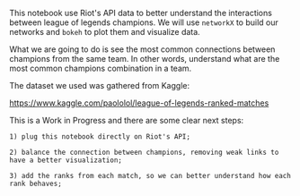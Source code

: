 This notebook use Riot's API data to better understand the interactions between league of legends champions. We will use `networkX` to build our networks and `bokeh` to plot them and visualize data.

What we are going to do is see the most common connections between champions from the same team. In other words, understand what are the most common champions combination in a team.

The dataset we used was gathered from Kaggle:

https://www.kaggle.com/paololol/league-of-legends-ranked-matches

This is a Work in Progress and there are some clear next steps:

    1) plug this notebook directly on Riot's API;

    2) balance the connection between champions, removing weak links to have a better visualization;

    3) add the ranks from each match, so we can better understand how each rank behaves;
